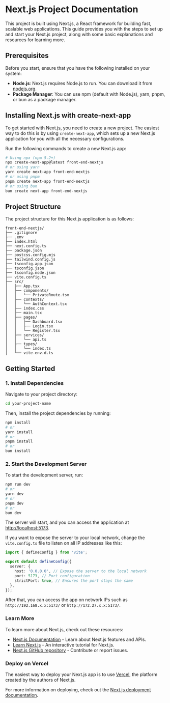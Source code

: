 # Next.js Project Documentation

This project is built using Next.js, a React framework for building fast, scalable web applications. This guide provides you with the steps to set up and start your Next.js project, along with some basic explanations and resources for learning more.

## Prerequisites

Before you start, ensure that you have the following installed on your system:

- **Node.js**: Next.js requires Node.js to run. You can download it from [nodejs.org](https://nodejs.org).
- **Package Manager**: You can use npm (default with Node.js), yarn, pnpm, or bun as a package manager.

## Installing Next.js with create-next-app

To get started with Next.js, you need to create a new project. The easiest way to do this is by using `create-next-app`, which sets up a new Next.js application for you with all the necessary configurations.

Run the following commands to create a new Next.js app:

```bash
# Using npx (npm 5.2+)
npx create-next-app@latest front-end-nextjs
# or using yarn
yarn create next-app front-end-nextjs
# or using pnpm
pnpm create next-app front-end-nextjs
# or using bun
bun create next-app front-end-nextjs
```

## Project Structure

The project structure for this Next.js application is as follows:

```
front-end-nextjs/
├── .gitignore
├── .env
├── index.html
├── next.config.ts
├── package.json
├── postcss.config.mjs
├── tailwind.config.js
├── tsconfig.app.json
├── tsconfig.json
├── tsconfig.node.json
├── vite.config.ts
├── src/
│   ├── App.tsx
│   ├── components/
│   │   └── PrivateRoute.tsx
│   ├── contexts/
│   │   └── AuthContext.tsx
│   ├── index.css
│   ├── main.tsx
│   ├── pages/
│   │   ├── Dashboard.tsx
│   │   ├── Login.tsx
│   │   └── Register.tsx
│   ├── services/
│   │   └── api.ts
│   ├── types/
│   │   └── index.ts
│   └── vite-env.d.ts
```

## Getting Started

### 1. Install Dependencies

Navigate to your project directory:

```bash
cd your-project-name
```

Then, install the project dependencies by running:

```bash
npm install
# or
yarn install
# or
pnpm install
# or
bun install
```

### 2. Start the Development Server

To start the development server, run:

```bash
npm run dev
# or
yarn dev
# or
pnpm dev
# or
bun dev
```

The server will start, and you can access the application at [http://localhost:5173](http://localhost:5173).

If you want to expose the server to your local network, change the `vite.config.ts` file to listen on all IP addresses like this:

```ts
import { defineConfig } from 'vite';

export default defineConfig({
  server: {
    host: '0.0.0.0', // Expose the server to the local network
    port: 5173, // Port configuration
    strictPort: true, // Ensures the port stays the same
  },
});
```

After that, you can access the app on network IPs such as `http://192.168.x.x:5173/` or `http://172.27.x.x:5173/`.

### Learn More

To learn more about Next.js, check out these resources:

- [Next.js Documentation](https://nextjs.org/docs) - Learn about Next.js features and APIs.
- [Learn Next.js](https://nextjs.org/learn) - An interactive tutorial for Next.js.
- [Next.js GitHub repository](https://github.com/vercel/next.js) - Contribute or report issues.

### Deploy on Vercel

The easiest way to deploy your Next.js app is to use [Vercel](https://vercel.com/new?utm_medium=default-template&filter=next.js&utm_source=create-next-app&utm_campaign=create-next-app-readme), the platform created by the authors of Next.js.

For more information on deploying, check out the [Next.js deployment documentation](https://nextjs.org/docs/app/building-your-application/deploying).
